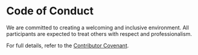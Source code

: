 # Code of Conduct

We are committed to creating a welcoming and inclusive environment. All participants are expected to treat others with respect and professionalism.

For full details, refer to the [Contributor Covenant](https://www.contributor-covenant.org/version/2/0/code_of_conduct/).
